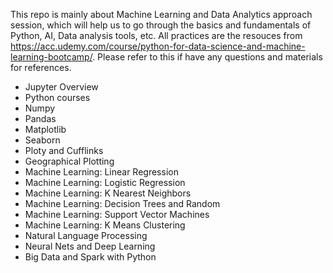This repo is mainly about Machine Learning and Data Analytics approach session, which will help us to go through the basics and fundamentals of Python, AI, Data analysis tools, etc.
All practices are the resouces from https://acc.udemy.com/course/python-for-data-science-and-machine-learning-bootcamp/. Please refer to this if have any questions and materials for references.

- Jupyter Overview
- Python courses
- Numpy
- Pandas
- Matplotlib
- Seaborn
- Ploty and Cufflinks
- Geographical Plotting
- Machine Learning: Linear Regression
- Machine Learning: Logistic Regression
- Machine Learning: K Nearest Neighbors
- Machine Learning: Decision Trees and Random
- Machine Learning: Support Vector Machines
- Machine Learning: K Means Clustering
- Natural Language Processing
- Neural Nets and Deep Learning
- Big Data and Spark with Python
